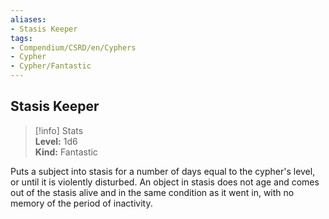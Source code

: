 ```yaml
---
aliases:
- Stasis Keeper
tags:
- Compendium/CSRD/en/Cyphers
- Cypher
- Cypher/Fantastic
---
```


  
## Stasis Keeper  
>[!info] Stats  
> **Level:** 1d6  
> **Kind:** Fantastic
  
Puts a subject into stasis for a number of days equal to the cypher's level, or until it is violently disturbed. An object in stasis does not age and comes out of the stasis alive and in the same condition as it went in, with no memory of the period of inactivity.